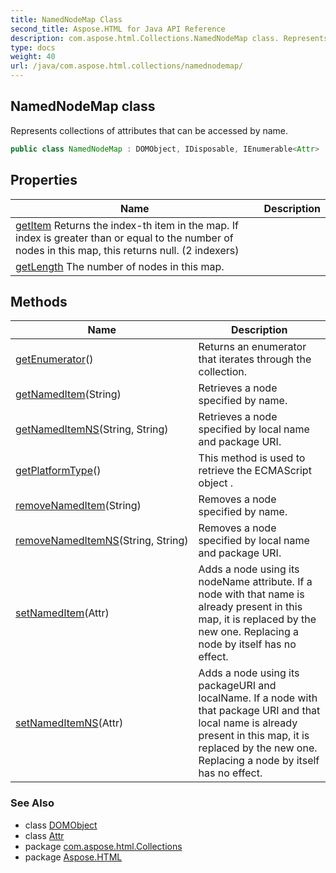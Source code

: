 ```yaml
---
title: NamedNodeMap Class
second_title: Aspose.HTML for Java API Reference
description: com.aspose.html.Collections.NamedNodeMap class. Represents collections of attributes that can be accessed by name
type: docs
weight: 40
url: /java/com.aspose.html.collections/namednodemap/
---
```

## NamedNodeMap class

Represents collections of attributes that can be accessed by name.

```java
public class NamedNodeMap : DOMObject, IDisposable, IEnumerable<Attr>
```

## Properties

| Name | Description |
| --- | --- |
| [getItem](../../com.aspose.html.collections/namednodemap/item/) Returns the index-th item in the map. If index is greater than or equal to the number of nodes in this map, this returns null. (2 indexers) |
| [getLength](../../com.aspose.html.collections/namednodemap/length/) The number of nodes in this map. |

## Methods

| Name | Description |
| --- | --- |
| [getEnumerator](../../com.aspose.html.collections/namednodemap/getenumerator/)() | Returns an enumerator that iterates through the collection. |
| [getNamedItem](../../com.aspose.html.collections/namednodemap/getnameditem/)(String) | Retrieves a node specified by name. |
| [getNamedItemNS](../../com.aspose.html.collections/namednodemap/getnameditemns/)(String, String) | Retrieves a node specified by local name and package URI. |
| [getPlatformType](../../com.aspose.html.dom/domobject/getplatformtype/)() | This method is used to retrieve the ECMAScript object . |
| [removeNamedItem](../../com.aspose.html.collections/namednodemap/removenameditem/)(String) | Removes a node specified by name. |
| [removeNamedItemNS](../../com.aspose.html.collections/namednodemap/removenameditemns/)(String, String) | Removes a node specified by local name and package URI. |
| [setNamedItem](../../com.aspose.html.collections/namednodemap/setnameditem/)(Attr) | Adds a node using its nodeName attribute. If a node with that name is already present in this map, it is replaced by the new one. Replacing a node by itself has no effect. |
| [setNamedItemNS](../../com.aspose.html.collections/namednodemap/setnameditemns/)(Attr) | Adds a node using its packageURI and localName. If a node with that package URI and that local name is already present in this map, it is replaced by the new one. Replacing a node by itself has no effect. |

### See Also

* class [DOMObject](../../com.aspose.html.dom/domobject/)
* class [Attr](../../com.aspose.html.dom/attr/)
* package [com.aspose.html.Collections](../../com.aspose.html.collections/)
* package [Aspose.HTML](../../)
